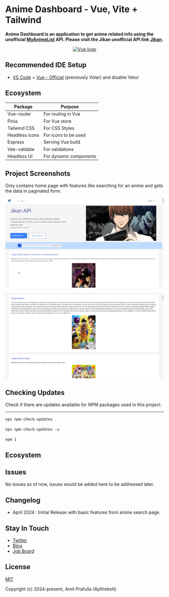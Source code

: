 # Anime Dashboard - Vue, Vite + Tailwind

**Anime Dashboard is an application to get anime related info using the unofficial [MyAnimeList](https://myanimelist.net/) API. Please visit the Jikan unofficial API link [Jikan](https://jikan.moe/).**

<p align="center"><a href="https://vuejs.org" target="_blank" rel="noopener noreferrer"><img width="100" src="https://vuejs.org/images/logo.png" alt="Vue logo"></a></p>

## Recommended IDE Setup

- [VS Code](https://code.visualstudio.com/) + [Vue - Official](https://marketplace.visualstudio.com/items?itemName=Vue.volar) (previously Volar) and disable Vetur

## Ecosystem

| Package        | Purpose                |
| -------------- | ---------------------- |
| Vue-router     | For routing in Vue     |
| Pinia          | For Vue store          |
| Tailwind CSS   | For CSS Styles         |
| Headless icons | For icons to be used   |
| Express        | Serving Vue build      |
| Vee-validate   | For validations        |
| Headless UI    | For dynamic components |

## Project Screenshots

Only contains home page with features like searching for an anime and gets the data in paginated form.

![Screenshot](./screenshots/1.png)

![Screenshot](./screenshots/2.png)

## Checking Updates

Check if there are updates available for NPM packages used in this project.

---

```
npx npm-check-updates

npx npm-check-updates -u

npm i
```

## Ecosystem



## Issues

No issues as of now, issues would be added here to be addressed later.

## Changelog

- April 2024 : Initial Release with basic features from anime search page.

## Stay In Touch

- [Twitter](https://twitter.com/vuejs)
- [Blog](https://medium.com/the-vue-point)
- [Job Board](https://vuejobs.com/?ref=vuejs)

## License

[MIT](https://opensource.org/licenses/MIT)

Copyright (c) 2024-present, Amit Prafulla (Apfirebolt)